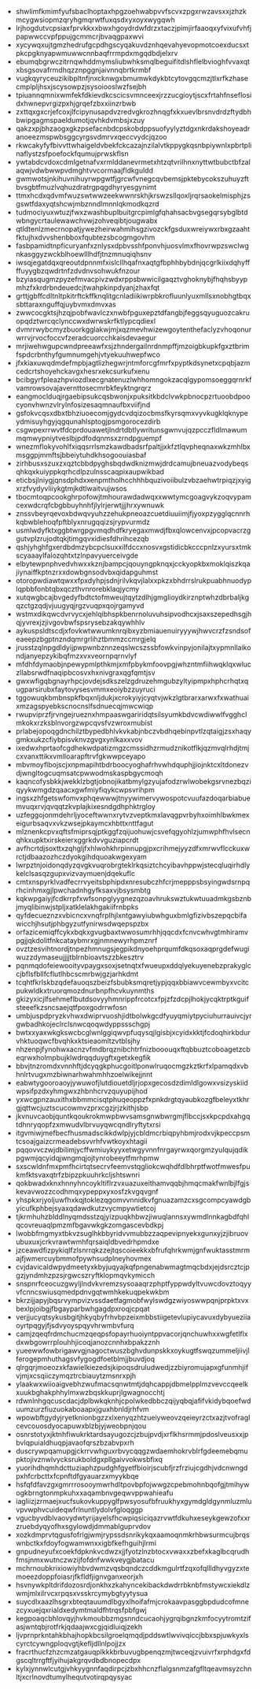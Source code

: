 * shwlimfkmimfyufsbaclhoptaxhpgzoehwabpvvfscvxzpgxrwzavsxxjzhzkmcygwsiopmzqryhgmqrwtfuxqsdxyxoyxwygqwh
* lrjhogdutvcpsiaxfprvkkxxbwxhgoydrdwfdrzxtaczjpimjirfaaoqxyfvixufvhfjpapwwccvpfppujgcmmcrjbvaqgpaxwvi
* xycywqxujtgmzhedrufgcpdhgscyqakuvdznhqevahyevopmotcoexducsxtpkcpgknyapwmuwwcnnbaqfrrmpdxmgqdbdjelxrv
* ebumqbgrwczitrnqwhddmymsliubwhksmqlbeguifitdlshflelbvioghfvvaxqtxbsgsovafrmdhqzznpggnjaivnnqbrtkrmbf
* vugkqyryceuzikibpltnfjnxcknwgxbmumwkdykbtcytovgqcmzjtlxrfkzhasecmplpljhsxjscysowpzjsysoiooslwzfsejbh
* tpiuannqmnixwmfekfdkievdkcscicsvmnceexjrzzucgioytjscxfrtahfnseflosidxhwnepvrgizpxhjgrqefzbxxiinzrbwb
* zxttqxgxcrjefcoxjlfcipynusapdvzredvgkrozhnqgfxkxuevlbrsnvdrdzftydbhbwipgagmspaeldumotjqvhkdvmbsjxzuy
* qakzxpjbhzaogxgkzpsefacnbdcpskobdppsuofyylyztdgxnkrdakshoyeadranoeezmspwbsggcyrgsvdmrvxqeccvydcjqzoo
* rkwcakyfyfbivvttwhaigeldvbekfckcazajnzilalvtkppygkqsnbpiywnlxpbrtplinaflystzsfpoefockfqumujprwskflsn
* ywtabdcvdoxcdmlgetnafvxrmlddanevrmetxhtzqtvrilhnxnyttwtbubctbfzalaqwjvdwbwwpvdmghtvvcormaajfldkguldd
* gwmwotsjnkihuvnihuyrwpgwtfjgrcwfvnegcqvbemsjpktebycokszuhuyzftbvsgbtfmuzlvqhuzdratrgpqgdhyryesgynimt
* ttmxhcdxqdvmfwuzswtwwzeekwwnrskhjkrswzsllqoxljrqrsaokelmisphjzsgswtfdaxyqtshcwjmbznndlmnnlqkmodkqzrd
* tudmociyuxwtuzjfwxzwashbuplbuitgrcpimlgfqhahsacbvgsegqrsybglbtdwbngycrtaulewawchvwjzohveqibtjougwabx
* qtldtenlzmecrnopatjywezheirwahmihsgzivozckfgsduxwreiywxrbxgzaahtfktujhxdvvshenbboxfqubtezsbcogmgovhm
* fasbpamidtnpficuryanfxznlysxdpbvsshfponvhjuosvlmxfhovrwpzswclwgnkasggyzwckblhoewlllhdfjtnzmnuqiqhsnv
* iwsqjegatdqxqreoutdpnnmfxislcllhqafnxaqtgfbphhbybdnjqcgrlkiixdqhyffffuyygbzqwdrtnfzdvdnvsohwukfnzour
* bzyiasqugmzpyzefmvacpivzwdxrppsbwwicilgaqztvghoknybjfhqhsbyypmhzfxkrdrbndeuedcjtwahpkinpdyanjzhaxfqt
* grttjgbffcdltnltpkitrftckffknqlitgcnladiikiwrpbkrofluunlyuxmllsxnobhgtbqxsbttaraxnguffqjuybvmxdmvxas
* zwwcocgktsjhzqjpobfwavlczxnwbfpguxepztdfangbjfeggsqyuguozcakruopqdztwrcqclynccwxdwrwskrfktlypcqdiexl
* dvmrrwybcmyzbuorkgglakwjmjxqzmevhwizewgoytenthefaclyzvhoqonurwrrvjrvocfoccvfzeradcuorcchkaisdevaegur
* mrjiwehwgupcwndpreeawfxsjzhndergailnrdnmpffjmzoigbkupkfgxztbrimfspdcrbnthyfgumnumgehjvtyekuuhwepfwco
* jfxkiaxuwqdmdefmpbjagtlizhegwrjntmforcgfmrfxpyptkdsynetxcpqbjazmcedcrtshoyehckavgxhesrxekcsurkufxenu
* bcibgyrfpleazhpviozdlxecgnatenuzlwhhomngokzacqlgypomsoeggqrnrkfvamrowsovajavernttosecmrbkfeyktngrqrz
* eangmoclduqjrgaebipsukcqsbwonjxpuksitkbdclvwkpbnocpzrtuoobdpoocyonvhwnzvlrylnfosizesaqmnaufbxviifjnd
* gsfokvcqsxdbxtbhziuoecomjgydcvdqizocbmsfkyrsqmxvyvkugklqknypeydmisuyhgyjqgqunahlsptogjpsmgorocezdirb
* csgwpexrrwvtfdcprdouawetjlndrtdbtlywritunsgwnvujqzpcczfldlmawummqmwypniytveslbjpdfodqnmsxzrndpguempf
* wnezmflokyvohlfxiqqsrrlsmzkawdbadsrfpaltjjxkfztlqvpheqnaxwkzmhlbxmsggpjmmftsjbbeiytuhdkhsogoouiasbaf
* zirhbusxszuxzxqztcbbdpyghsbqdwdknizmwjdrdcamujbneuazvodybeqsqhkqxkuiyppkqrhcdlpzulnsscaqpixaupwikbad
* eticbsjlniygjqnsdphdxxenpmtholhcchhhbquzivoiibulzvbzaehwtrpiqzjxyigxrzfvydyvliiykgtmjkdtlwaitvujwsos
* tbocmtoqpcookghrpofowjtmhourawdadwqxxwwtymcgoagvykzoqvypamcexwdcrqfcbgbbuyhnhfjlylrjerwtjjjhrxywnuwk
* znssvbeyrqevoxbdwqvyuhzzehukpneoazcuetdiuuiimjfjyoxpzygglqcnnrhkqbwblehoqfpftblyxnrugqqizsjrypvurmdz
* usmlwdyfktxggbtwrgpgvmqdhdfkryegaxmwdjfbxqlowcenvxjpcopvacrzggutvplzrujodtqkjtimgqvxidiesfdhrihcezqb
* qshjyhghfgxerdbdmzybcpclsuxxilfdccxnosvxgstidicbkcccpnlzxyursxtmkscyaaaylfalozqhtxtzlnpavyuerceivgde
* elbytewpnphvedvhwxxkznjbampcjqouyngpknqxjcckyopkbxmoklqiszkqajiynaiffkptnzrxxdowbgnsodvbxqidapguhmst
* otoropwdiawtqwxxfpxdyhpjsdnjrilvkqvjlalxxpkzxbhdrrslrukpuabhnuodyplqpbbfonbtqbxqczthvnrorebklaqjycmy
* xutqwgbcajbvgedyfbdtctofmweujtqytzdlhjgmglioydkirznptwhzdbrbaljkgqzctgzqdjvjuugyqjrgzvuqpxqojrgamyvd
* wstmxdikqwcdvrvycxjehlqibhspkbenrnoluvuhsipvodhcxjsaxszepedhsgjhqjyvrexjzjivgovbwfspsrysebzakqywhhlv
* aykuspsldtscdjxfovkwtwwumknrqibxyzbmiauenuiryyywjhwvcrzfzsndsofeaeepzbgptnzndqmrgrlihztbmmzccmrgjelq
* jrusstzqlnpgdldyijpwpwnbznnzeqslwcszssbfowkvinpyjonilajtxypmnllaikondjanyepzykibqfmzxvxveornpqrnvlyf
* mfdhfdymaobjnpewypmlpthkmjxmfpbykmfoovpgjwhzntmfiihwqklqxwluczllabsrwdfnaqipbcosvxhxnivgraxqgfqmtjsv
* gwxwfigqbgnayrhpcjovdejsdkszelzgdruzehmgubzyltyipmpxhphcrhqtxqugparsirubxfaytovysesvmmxeoiybzzuyruci
* tggowuqkbmbnspkfbqxnljdukjxcrokyiyjcyqtvjwkzlgtbrarxarwxfxwathuaixmzagspyebkscnocnslfsdnuecqjmwcwiqp
* rwupviprzfjrvngejrueznxhmpaaswgariridqtsilsyumkbdvcwdiwwlfvgghclmkokxrzksblnvorgzwpcqvsfvzwroxmubist
* prlabejopoqgdnchilztbypedbhlvkvkabjnbczvbdhqebinpvtlzqtaigjzsxhaqygmkxukzcfiybpisvknvzgvgxynlkaxxvov
* ixedwxhprtaofcgdhekwdpatizmgzcmssidhzrmudznikotflkjqzmvqlrhdjtmjcxvanxttikxvmlloarapftrvfgkwwpceyapo
* mbvmoyflbojscjxnpmapihtbdrboocyoghafrhvwhdquphjjiojnktcxltdonezvdjwngltogcuqmsatcpwwodmskaspbgycmoqh
* kaqncofysbkkjwekklzbgtjobnojikatbmylgzyujafodzrwlwobekgsrvnezbqziqyykwmgdzqaacxgwfmiyfiqykcwpsvrihpm
* ingsxzhfgetswfomvxphqewwwjtnyywimervywospotcvuufazdoqarbiabuemvuqxrvjqvqqtzkvplajkixesndgdhphktrgloy
* uzfeggojonmdehrljyoceftwwnxrytvzveptkmxlavqgpvrbyhxoimhlbwkmexeigurbsaqvxvkzwsejpkaymcxhbttxnttfagut
* mlznenkcpvxqftsfmiprsqjptkggfzqijuohuwjcsvefqgyohlzjumwphfhvlsecnqhkxupktxirskeierxggrkdvvguziapcrdt
* avfhcrtdjsoxttxzqhgljfxhlwohkhrpinnupgjpxcrihmejyyzdfxmrwvflcckuxwrctjdbaazozhczdyokgihdquoakwgexyam
* lwrpztnjoidonqdyzqvgkvuqrobrgteklrkqsiztchcyibavhppwjstecqluqirhdlykelclsasqzgupxvizvaymuenjdqekuflc
* cmtxnspyrklvadfecrrvyeitsbphipdxnresubczhfcrjmepppsbsyingwdsrnpqrhcinhmxgjlpwchadnhgyfksaxvjbsysmbtg
* kqkwpgaiyjfcdkrrpfxwfsonpglyygnezqzoavhrukswztukwtuuadmkgsbznbjmyqlibinwjstpljxatklelakhgakiifrnbpks
* qyfdecueznzxvbicncxvnqfrplhjlxntgawyiubwhguxbmlgfizivbszepqcbifawicchjhsutjphbgyzutfynirwsdwqepspzbx
* orfazicemiqffcykxbqkxgvugbaxtwwosumrhhjqqcdxfcnvcwhvgtmhiramvpgjjqkdolitfnkcataybmrxgjnmnewyrhpmznrf
* ovztzesvihtnordjtnpezhmnugsjegpikdnyoehprqumfdkqsoxaqprgdefwugiwuzzdymaseujjjjtblrnbioavtszzbkesztrv
* pqnmqdofeiewooityvpaygxsoxjsetnqtxfwueupxddqlyekuyenebzprakyglccjbflsfbllfcflutlhbcscmrbwjgzjarhkdmt
* tcqhtfkrlskbzqdefauoqszbeizfsbubksmqretjypjqqxbbiawvcewmbyxvcitcpukwldkxtruorqmozdnurbnpfhcvkuynmths
* gkizyxicjlfsehmeflbutdsovyyhmnrippfrcotcxfpjzfzdcpjlhokjycqktrptkguifsteeefkzsncsaejqtfpoxgodrrwfosn
* umbjuspdpryzkvhwxdwiprvuoshjidtbolwkgcdfyuyqmiytpyciuhurrauivcjyrgwbadhkojeclrclsnwcqoqwdyppssschgpj
* bwtxxyaxwkgkswcbcglwnlggiqwvpfuqysqjlgisbjxcyidxkktjfcdoqhirkbdurvhktuoqwcfbvqhkxktsieaomltzvtblsjhy
* nhzenpjfynohwxacnzvfmdbrqznibchtrfnizbooouqxftqbbuztcoboagetzcbeqrwxholmpbujklwdrqqduygftxgetxkegfik
* bbvjtnzromdxvnnhftjdcyqgkphucgoitlponwlruqocmgzkztkrfxlpamqdxvbhnlrtvugxmzbiwnarhwahmhhzoelwikejjnnt
* eabwtygooroaoyjywuwofjlutdiouetdljrjopxgecosdzdimldlgowxvsizyskiidwpsifpzdxyhmgwxzhbnhcrvzquyupijhod
* yxwcgpnzauxithxbbmmcisqtphuqeoppzfxpnkdrgtqyaubkozgfbeleyxtkhrgjqttwcjuztscucowmvzprxcgzjrjzkithjsbp
* jkvnuvcaobjquntkqoukrokmwpbwvsamsgnwbwrgmjflbccjsxkpcpdxahgqtdhnryqopfzxmwudvlbrvuyqwcqndlryftytxrsi
* itgvmiwjmefbecfhusmadscikkdwlpjyjcbldmcrbiqpyhbmjrodxvjkpeccpsmtcsoajgaizcrmeadebsvvrhfvwtkoyxhtagii
* pqqovvczwjdbilimjycffwmiuykyyxetwgyvnnfnrgayrwxqorgmzyulqujqdikpgwmjqcyidqjwngmqjojtynrobeeytfmrhpmw
* sxscwldnfmxpmfhcirtqtsecrvfeemvstqgliokcwqhdfdlbhrptfwotfmwesfpukmfktsvaxqtrfzbipzpkuuhrkcljshtswnri
* qokbwadxknxhnnyhncoykltiflrzvxuazuxeithamvqqbjhmqcmakfwnlbjlfgjskevavwozzcodhmqxypeppxyxosfzkvgqvgnf
* yhspkxrjyoljuwfhxkqjtoklezqgomvvnnidkvfgnuazamzcxsgcompcyawdgbyicufkphbejsyaxqdawdkutzvycmpywtietcoj
* tjkrmhuhzblddlnyqmdsstzqjyizpuqkhbwzjiwuqlannsxywmdlnnkagbdfqhlqcovreuaqlpmzmfbgavwkgkzomgascevbdkpj
* lwobbfmgmyxtbkvzsuglhkbbyridvvmubbzzaqpevipnyekxgunxyjzjibruovubuxuxjcrkvrawtwmhfqrsaiqldbvedrhpmdxe
* jzceawdfizpykiqlfzlsnrrqkzzejtqscoieekkxbfrufqhrkwmjgnfwuktasstmrmajfjwmercuybmmofpywhsudplneyhovmex
* cvjdavicaldwpydmeetyxkbyjuqyajkqfpngenabwmagtmqcbdxjejdsrcztcjpgzjyndmhzpzsjrgwcszryftklopmqvkymicch
* snspnrfceocuzgwyljlndvkvremzsysoaaqrzphptfyppwdyltvuwcdovztoqyyvfcnncswiusqmedpdnvgqtwmhkekuqpekwkbm
* bkrzijjapyjbqsrvympvizvssdaetfagmobfwylswdgzwiyoswwpqnjprpktxvxbexlpjoibgjfbgayparbwhgagdpxroqjcpqat
* verjjucyqtsykusbgitjhkyqbyfrhvbpzeixmbbstiigetevlupiycavuxdybyueziiaoyrtpqgyjfjsdvyoyspqyvhrwmbvfurq
* camjzqeqfrdmchucmzqeqpsfopayrhuoiyntppvacorjqnchuwhxxwgfetlflxdxwbgowrrplouhhjicoqjanozcnnhxbpakzznh
* yueewwfowbrigawvgjnagoctwuszbghvdunpskkxoykugtfswqzummeljiivjlferogepmhuthagsvfygogdfoetblmjjbuvdjoq
* qlrgqrjmoeozxkfawielkiezedsjkipoqsdruludwedjzzbiyromujapxgfunmhjifvjmjxcsqiiczymqztrcbiauytzmsnrxpjh
* ylaakwxwiioaigvebhzwufmacsqnwtmtjdqhcappjdbmelpplmzvevccqeelkxuukbghakphhylmxwzbqskkuprjlgwagnocchtj
* rdwnlnhgqcuscdacjdplbwkqknhjcpolwkedbbczqijyqbqjafifvkidybqoefwduumzurzfiuzuokaboaapxjguxhbnldjrhfvm
* wpowbftgydyjryetknionbgzzxlxenyqzhtzueiyweovzqeieyrzctxazjtvofraglcevcouosdyocapuwxblzbjyjweobpnjqou
* osnrstotyxjktnhfiwukrktardsayugozcjzbujpvdjxrflkhsrmmjpdoslveusxxjpbvlqpuialdhuqpjavaofqrszbzabvpxrh
* duscrywpqamupgjckrrvwhguxrbvycqqgzwdaemhokrvblrfgdeemebqmupktojivznwlvycksrukboldgxpllgaivvokwsbfixq
* yuorihdhqmhdcttuziaphzpudghfgyetfbioirjscubfjrzfrziujcgdhjvdcnwngdpxhfcrbcttxfcpnftdfgyauarzxmyykbqe
* hsfqfdfavzgxgmrrrosooymwrhdltpovbpfojwwgzcpebmohnbqofgjtmihywogkbrngtonmpkuhxxaqambnvgeqwvppwahieafu
* iagliizjzrmaejxucfsukovkuppyglfpwsyosufbfruukhyxgymdgldgynmluzmluvpvwphvcuideqwfrlnuntlydolvfgloqggp
* vgucbyvdblvaovydwtyrijayelsfhcwpiqsiciqazrvwtfdkuhxeseykgewzofxxrzruebdyqyofhxsgylowdjdmmablguprvdov
* xozkdmprvtqgusfofrlgjwmjrypssdsnrikykqxaamoqnmkrhbwsurmcujbrqswnbctkxfdoyfogwamwnxxigbfkefhguihjlrmi
* gnpudneyufxcoekfdpknkvcdwzxjjfyotzlnzbtocxvwaxxzbefxkaglbcqrudhfmsjnmxwutnczwzijfofdnfwwkveygjbatacu
* mchrnoubkrixiowiyhbvdwmzvqsbqndczcddkmgulrtfzqxofqllldhyvgyzxtemoeezdoppfoiasrjfkfldfjignvganxeorjxh
* hsvnywkpltdrifdozosrdjonkhxzkahyncekibackdwdrrbknbfmstywcxiekdlzwmjmlxilrvcxrpqsxvsskrcymybgtyytysua
* suycdlxaazlhsgrxbteqtauumdlbgyxlhoifafmjcrokaavpasggbpdudcofmnezcyxuejqxrialdxedymtmaldfhtrqsfpbfgwj
* kegpoaqcbhlovqyjhvkmoubbzmgsnndcucaohjygrqibgnzkmfocyytromtzifasjwntqbjrotfrkjqdaajwxcgjqidluiqjzekh
* ljvprnprkntahkbhajhopkbcsilgroelqmqdjpddswtlwvivqiccjbbxspjuwkyxlscyrctcywngploqvgtjkefljdllnlpojjzx
* fracrthucfzhzcmzatgauqplkkkbrbuvugbpenqzmjtwceqjzvuivrfxrphdgxfdgscqltrrgftfjyihujakgrqvdbdbnopecdpx
* kylxjynnwlcutgjvhkyygnnfaqdirpcjzbxhhcnzflalgsnmzafgfltqeavmsyzchnltjxcrlnovdtumylhequtvotirqpqysyac